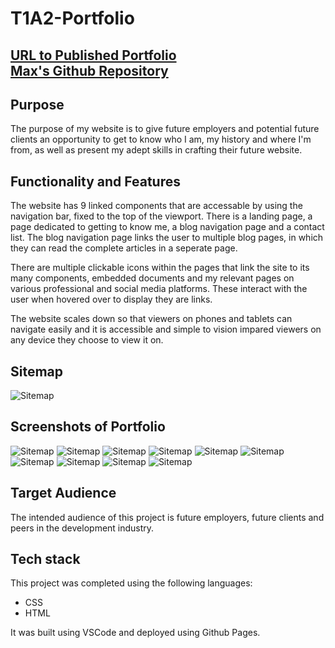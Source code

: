 # T1A2-Portfolio 
[URL to Published Portfolio](https://maxhandley97.github.io/T1A2-Portfolio/index.html) \
[Max's Github Repository](https://github.com/maxhandley97/T1A2-Portfolio)
-
## Purpose 
The purpose of my website is to give future employers and potential future clients an opportunity to get to know who I am, my history and where I'm from, as well as present my adept skills in crafting their future website.

## Functionality and Features
The website has 9 linked components that are accessable by using the navigation bar, fixed to the top of the viewport.
There is a landing page, a page dedicated to getting to know me, a blog navigation page and a contact list. The blog navigation page links the user to multiple blog pages, in which they can read the complete articles in a seperate page.

There are multiple clickable icons within the pages that link the site to its many components, embedded documents and my relevant pages on various professional and social media platforms. These interact with the user when hovered over to display they are links.

The website scales down so that viewers on phones and tablets can navigate easily and it is accessible and simple to vision impared viewers on any device they choose to view it on.

## Sitemap
![Sitemap](/docs/FLOWDONE.jpg)

## Screenshots of Portfolio
![Sitemap](/docs/home.png)
![Sitemap](/docs/about1.png)
![Sitemap](/docs/about2.png)
![Sitemap](/docs/bloglanding.png)
![Sitemap](/docs/blog1.png)
![Sitemap](/docs/blog2.png)
![Sitemap](/docs/blog3.png)
![Sitemap](/docs/blog4.png)
![Sitemap](/docs/blog5.png)
![Sitemap](/docs/contactlinks.png)

## Target Audience
The intended audience of this project is future employers, future clients and peers in the development industry.

## Tech stack
This project was completed using the following languages:
- CSS
- HTML

It was built using VSCode and deployed using Github Pages.






